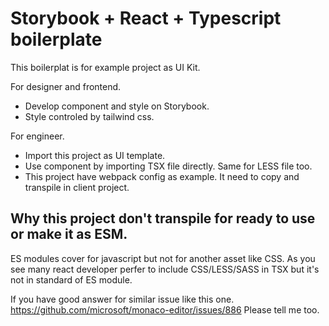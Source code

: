 # Storybook + React + Typescript boilerplate

This boilerplat is for example project as UI Kit.

For designer and frontend.
- Develop component and style on Storybook.
- Style controled by tailwind css.

For engineer.
- Import this project as UI template.
- Use component by importing TSX file directly. Same for LESS file too.
- This project have webpack config as example. It need to copy and transpile in client project.

## Why this project don't transpile for ready to use or make it as ESM.
ES modules cover for javascript but not for another asset like CSS. As you see many react developer perfer to include CSS/LESS/SASS in TSX but it's not in standard of ES module.

If you have good answer for similar issue like this one. https://github.com/microsoft/monaco-editor/issues/886
Please tell me too.
